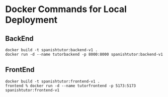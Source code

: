 # Docker Commands for Local Deployment

## BackEnd

```console
docker build -t spanishtutor:backend-v1 .
docker run -d --name tutorbackend -p 8000:8000 spanishtutor:backend-v1
```


## FrontEnd

```console
docker build -t spanishtutor:frontend-v1 .
frontend % docker run -d --name tutorfrontend -p 5173:5173 spanishtutor:frontend-v1
```